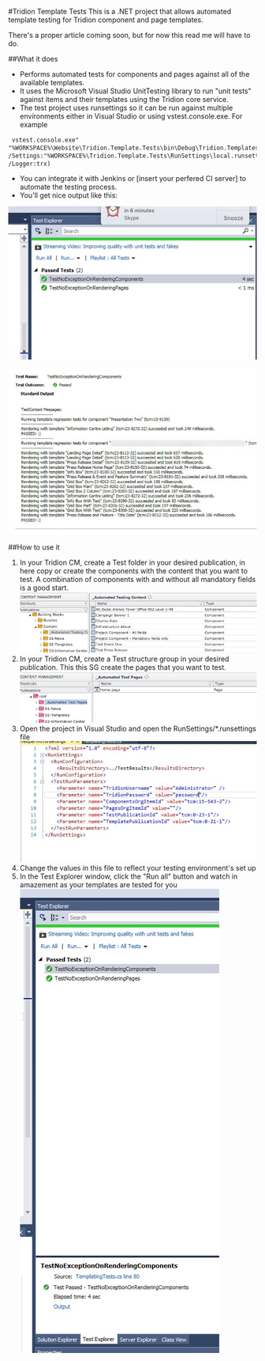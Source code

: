 #Tridion Template Tests
This is a .NET project that allows automated template testing for Tridion component and page templates.

There's a proper article coming soon, but for now this read me will have to do.

##What it does
+ Performs automated tests for components and pages against all of the available templates.
+ It uses the Microsoft Visual Studio UnitTesting library to run "unit tests" against items and their templates using the Tridion core service.
+ The test project uses runsettings so it can be run against multiple environments either in Visual Studio or using vstest.console.exe. For example
```
 vstest.console.exe" "%WORKSPACE%\Website\Tridion.Template.Tests\bin\Debug\Tridion.Templates.Tests.dll" /Settings:"%WORKSPACE%\Tridion.Template.Tests\RunSettings\local.runsettings" /Logger:trx)
 ```
+ You can integrate it with Jenkins or [insert your perfered CI server] to automate the testing process.
+ You'll get nice output like this:

![](https://raw.githubusercontent.com/mtrl/Tridion.Template.Testing/master/Images/test-results.jpg)

![](https://raw.githubusercontent.com/mtrl/Tridion.Template.Testing/master/Images/console-output.jpg)

##How to use it
1. In your Tridion CM, create a Test folder in your desired publication, in here copy or create the components with the content that you want to test. A combination of components with and without all mandatory fields is a good start.
![](https://raw.githubusercontent.com/mtrl/Tridion.Template.Testing/master/Images/component-test-folder.jpg)
1. In your Tridion CM, create a Test structure group in your desired publication. This this SG create the pages that you want to test.
![](https://raw.githubusercontent.com/mtrl/Tridion.Template.Testing/master/Images/page-test-folder.jpg)
1. Open the project in Visual Studio and open the RunSettings/*.runsettings file
![](https://raw.githubusercontent.com/mtrl/Tridion.Template.Testing/master/Images/runsettings.jpg)
1. Change the values in this file to reflect your testing environment's set up
1. In the Test Explorer window, click the "Run all" button and watch in amazement as your templates are tested for you
![](https://raw.githubusercontent.com/mtrl/Tridion.Template.Testing/master/Images/run-all.jpg)
